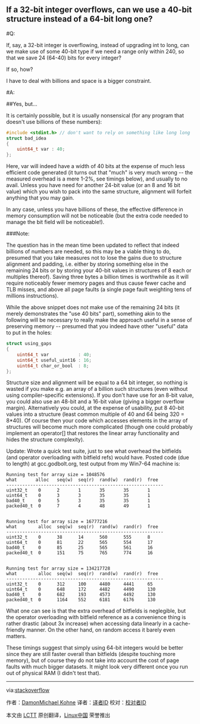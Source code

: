 If a 32-bit integer overflows, can we use a 40-bit structure instead of a 64-bit long one?
---------

#Q:

If, say, a 32-bit integer is overflowing, instead of upgrading int to long, can we make use of some 40-bit type if we need a range only within 240, so that we save 24 (64-40) bits for every integer?

If so, how?

I have to deal with billions and space is a bigger constraint.

#A:

##Yes, but...

It is certainly possible, but it is usually nonsensical (for any program that doesn't use billions of these numbers):

```C
#include <stdint.h> // don't want to rely on something like long long
struct bad_idea
{
    uint64_t var : 40;
};
```

Here, var will indeed have a width of 40 bits at the expense of much less efficient code generated (it turns out that "much" is very much wrong -- the measured overhead is a mere 1-2%, see timings below), and usually to no avail. Unless you have need for another 24-bit value (or an 8 and 16 bit value) which you wish to pack into the same structure, alignment will forfeit anything that you may gain.

In any case, unless you have billions of these, the effective difference in memory consumption will not be noticeable (but the extra code needed to manage the bit field will be noticeable!).

###Note:

The question has in the mean time been updated to reflect that indeed billions of numbers are needed, so this may be a viable thing to do, presumed that you take measures not to lose the gains due to structure alignment and padding, i.e. either by storing something else in the remaining 24 bits or by storing your 40-bit values in structures of 8 each or multiples thereof).
Saving three bytes a billion times is worthwhile as it will require noticeably fewer memory pages and thus cause fewer cache and TLB misses, and above all page faults (a single page fault weighting tens of millions instructions).

While the above snippet does not make use of the remaining 24 bits (it merely demonstrates the "use 40 bits" part), something akin to the following will be necessary to really make the approach useful in a sense of preserving memory -- presumed that you indeed have other "useful" data to put in the holes:

```C
struct using_gaps
{
    uint64_t var           : 40;
    uint64_t useful_uint16 : 16;
    uint64_t char_or_bool  : 8;  
};
```

Structure size and alignment will be equal to a 64 bit integer, so nothing is wasted if you make e.g. an array of a billion such structures (even without using compiler-specific extensions). If you don't have use for an 8-bit value, you could also use an 48-bit and a 16-bit value (giving a bigger overflow margin).
Alternatively you could, at the expense of usability, put 8 40-bit values into a structure (least common multiple of 40 and 64 being 320 = 8*40). Of course then your code which accesses elements in the array of structures will become much more complicated (though one could probably implement an operator[] that restores the linear array functionality and hides the structure complexity).

Update:
Wrote a quick test suite, just to see what overhead the bitfields (and operator overloading with bitfield refs) would have. Posted code (due to length) at gcc.godbolt.org, test output from my Win7-64 machine is:

```TXT
Running test for array size = 1048576
what       alloc   seq(w)  seq(r)  rand(w)  rand(r)  free
-----------------------------------------------------------
uint32_t    0      2       1       35       35       1
uint64_t    0      3       3       35       35       1
bad40_t     0      5       3       35       35       1
packed40_t  0      7       4       48       49       1


Running test for array size = 16777216
what        alloc  seq(w)  seq(r)  rand(w)  rand(r)  free
-----------------------------------------------------------
uint32_t    0      38      14      560      555      8
uint64_t    0      81      22      565      554      17
bad40_t     0      85      25      565      561      16
packed40_t  0      151     75      765      774      16


Running test for array size = 134217728
what        alloc  seq(w)  seq(r)  rand(w)  rand(r)  free
-----------------------------------------------------------
uint32_t    0      312     100     4480     4441     65
uint64_t    0      648     172     4482     4490     130
bad40_t     0      682     193     4573     4492     130
packed40_t  0      1164    552     6181     6176     130
```

What one can see is that the extra overhead of bitfields is neglegible, but the operator overloading with bitfield reference as a convenience thing is rather drastic (about 3x increase) when accessing data linearly in a cache-friendly manner. On the other hand, on random access it barely even matters.

These timings suggest that simply using 64-bit integers would be better since they are still faster overall than bitfields (despite touching more memory), but of course they do not take into account the cost of page faults with much bigger datasets. It might look very different once you run out of physical RAM (I didn't test that).

------

via:[stackoverflow](http://stackoverflow.com/questions/27705409/if-a-32-bit-integer-overflows-can-we-use-a-40-bit-structure-instead-of-a-64-bit/27705562#27705562)

作者：[Damon][a][Michael Kohne][b]
译者：[译者ID](https://github.com/译者ID)
校对：[校对者ID](https://github.com/校对者ID)

本文由 [LCTT](https://github.com/LCTT/TranslateProject) 原创翻译，[Linux中国](http://linux.cn/) 荣誉推出

[a]:http://stackoverflow.com/users/572743/damon
[b]:http://stackoverflow.com/users/5801/michael-kohne